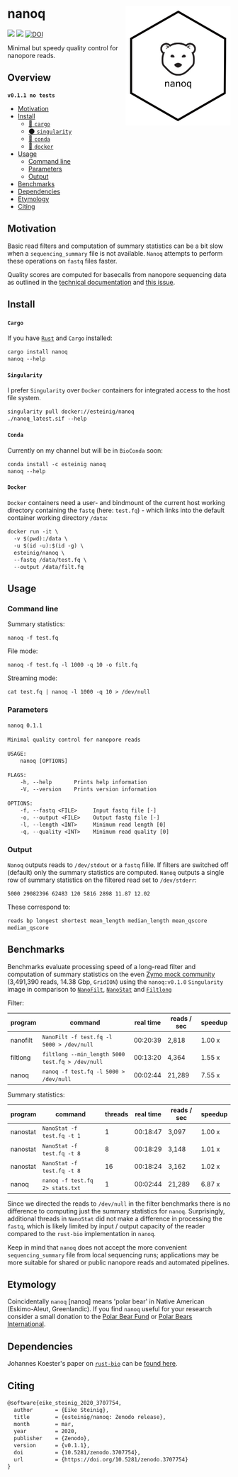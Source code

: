 # nanoq <a href='https://github.com/esteinig'><img src='docs/nanoq.png' align="right" height="270" /></a>

![](https://img.shields.io/badge/lang-rust-black.svg)
![](https://img.shields.io/badge/version-0.1.1-purple.svg)
[![DOI](https://zenodo.org/badge/DOI/10.5281/zenodo.3707754.svg)](https://doi.org/10.5281/zenodo.3707754)

Minimal but speedy quality control for nanopore reads.

## Overview

**`v0.1.1 no tests`**

- [Motivation](#motivation)
- [Install](#install)
  - [:rocket: `cargo`](#cargo)
  - [:new_moon: `singularity`](#singularity)
  - [:snake: `conda`](#conda)
  - [:whale: `docker`](#docker)
- [Usage](#usage)
  - [Command line](#command-line)
  - [Parameters](#parameters)
  - [Output](#output)
- [Benchmarks](#benchmarks)
- [Dependencies](#dependencies)
- [Etymology](#etymology)
- [Citing](#citing)

## Motivation

Basic read filters and computation of summary statistics can be a bit slow when a `sequencing_summary` file is not available. `Nanoq` attempts to perform these operations on `fastq` files faster.

Quality scores are computed for basecalls from nanopore sequencing data as outlined in the [technical documentation](https://community.nanoporetech.com/technical_documents/data-analysis/) and [this issue](https://github.com/esteinig/nanoq/issues/2).

## Install

#### `Cargo`

If you have [`Rust`](https://www.rust-lang.org/tools/install) and `Cargo` installed:

```
cargo install nanoq
nanoq --help
```

#### `Singularity`

I prefer `Singularity` over `Docker` containers for integrated access to the host file system.

```
singularity pull docker://esteinig/nanoq
./nanoq_latest.sif --help
```

#### `Conda`

Currently on my channel but will be in `BioConda` soon:

```
conda install -c esteinig nanoq
nanoq --help
```

#### `Docker`

`Docker` containers need a user- and bindmount of the current host working directory containing the `fastq` (here: `test.fq`) - which links into the default container working directory `/data`:

```
docker run -it \
  -v $(pwd):/data \
  -u $(id -u):$(id -g) \
  esteinig/nanoq \
  --fastq /data/test.fq \
  --output /data/filt.fq
```

## Usage

### Command line

Summary statistics:

```
nanoq -f test.fq
```

File mode:

```
nanoq -f test.fq -l 1000 -q 10 -o filt.fq 
```

Streaming mode:

```
cat test.fq | nanoq -l 1000 -q 10 > /dev/null
```

### Parameters

```
nanoq 0.1.1

Minimal quality control for nanopore reads

USAGE:
    nanoq [OPTIONS]

FLAGS:
    -h, --help       Prints help information
    -V, --version    Prints version information

OPTIONS:
    -f, --fastq <FILE>     Input fastq file [-]    
    -o, --output <FILE>    Output fastq file [-]
    -l, --length <INT>     Minimum read length [0]
    -q, --quality <INT>    Minimum read quality [0]
```

### Output

`Nanoq` outputs  reads to `/dev/stdout` or a `fastq` filile. If filters are switched off (default) only the summary statistics are computed. `Nanoq` outputs a single row of summary statistics on the filtered read set to `/dev/stderr`:

```
5000 29082396 62483 120 5816 2898 11.87 12.02
```

These correspond to:

```
reads bp longest shortest mean_length median_length mean_qscore median_qscore
```

## Benchmarks

Benchmarks evaluate processing speed of a long-read filter and computation of summary statistics on the even [Zymo mock community](https://github.com/LomanLab/mockcommunity) (3,491,390  reads, 14.38 Gbp, `GridION`) using the `nanoq:v0.1.0` `Singularity` image in comparison to [`NanoFilt`](https://github.com/wdecoster/nanofilt), [`NanoStat`](https://github.com/wdecoster/nanostat) and [`Filtlong`](https://github.com/rrwick/Filtlong)

Filter:

| program         |  command                                           |  real time |  reads / sec    | speedup |
| -------------   | ---------------------------------------------------|------------| ----------------|---------|
| nanofilt        | `NanoFilt -f test.fq -l 5000 > /dev/null`          | 00:20:39   | 2,818           | 1.00 x  |
| filtlong        | `filtlong --min_length 5000 test.fq > /dev/null`   | 00:13:20   | 4,364           | 1.55 x  |
| nanoq           | `nanoq -f test.fq -l 5000 > /dev/null`             | 00:02:44   | 21,289          | 7.55 x  |

Summary statistics:

| program         |  command                       | threads  | real time |  reads / sec    | speedup |
| -------------   | -------------------------------|----------|-----------| ----------------|---------|
| nanostat        | `NanoStat -f test.fq -t 1`     | 1        | 00:18:47  | 3,097           | 1.00 x  |
| nanostat        | `NanoStat -f test.fq -t 8`     | 8        | 00:18:29  | 3,148           | 1.01 x  |
| nanostat        | `NanoStat -f test.fq -t 8`     | 16       | 00:18:24  | 3,162           | 1.02 x  |
| nanoq           | `nanoq -f test.fq 2> stats.txt`| 1        | 00:02:44  | 21,289          | 6.87 x  |

Since we directed the reads to `/dev/null` in the filter benchmarks there is no difference to computing just the summary statistics for `nanoq`. Surprisingly, additional threads in `NanoStat` did not make a difference in processing the `fastq`, which is likely limited by input / output capacity of the reader compared to the `rust-bio` implementation in `nanoq`. 

Keep in mind that `nanoq` does not accept the more convenient `sequencing_summary` file from local sequencing runs; applications may be more suitable for shared or public nanopore reads and automated pipelines.

## Etymology

Coincidentally `nanoq` [nanɔq] means 'polar bear' in Native American (Eskimo-Aleut, Greenlandic). If you find `nanoq` useful for your research consider a small donation to the [Polar Bear Fund](https://www.polarbearfund.ca/) or [Polar Bears International](https://polarbearsinternational.org/).

## Dependencies

Johannes Koester's paper on [`rust-bio`](https://rust-bio.github.io/) can be [found here](https://academic.oup.com/bioinformatics/article/32/3/444/1743419). 

## Citing

```
@software{eike_steinig_2020_3707754,
  author       = {Eike Steinig},
  title        = {esteinig/nanoq: Zenodo release},
  month        = mar,
  year         = 2020,
  publisher    = {Zenodo},
  version      = {v0.1.1},
  doi          = {10.5281/zenodo.3707754},
  url          = {https://doi.org/10.5281/zenodo.3707754}
}
```
